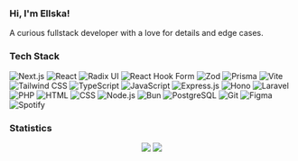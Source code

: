 ### Hi, I'm Ellska!

A curious fullstack developer with a love for details and edge cases.

### Tech Stack

<span>
  <img alt="Next.js" src="https://img.shields.io/badge/next.js-fff?style=for-the-badge&logo=nextdotjs&logoColor=000" />
  <img alt="React" src="https://img.shields.io/badge/react-fff?style=for-the-badge&logo=react" />
  <img alt="Radix UI" src="https://img.shields.io/badge/radix%20ui-fff?style=for-the-badge&logo=radixui&logoColor=161618" />
  <img alt="React Hook Form" src="https://img.shields.io/badge/react%20hook%20form-fff?style=for-the-badge&logo=reacthookform&logoColor=EC5990" />
  <img alt="Zod" src="https://img.shields.io/badge/zod-fff?style=for-the-badge&logo=zod&logoColor=3E67B1" />
  <img alt="Prisma" src="https://img.shields.io/badge/prisma-fff?style=for-the-badge&logo=prisma&logoColor=2D3748" />
  <img alt="Vite" src="https://img.shields.io/badge/vite-fff?style=for-the-badge&logo=vite" />
  <img alt="Tailwind CSS" src="https://img.shields.io/badge/tailwind-fff?style=for-the-badge&logo=tailwindcss" />
  <img alt="TypeScript" src="https://img.shields.io/badge/typescript-fff?style=for-the-badge&logo=typescript" />
  <img alt="JavaScript" src="https://img.shields.io/badge/javascript-fff?style=for-the-badge&logo=javascript" />
  <img alt="Express.js" src="https://img.shields.io/badge/express-fff?style=for-the-badge&logo=express&logoColor=404D59" />
  <img alt="Hono" src="https://img.shields.io/badge/hono-fff?style=for-the-badge&logo=hono&logoColor=E36002" />
  <img alt="Laravel" src="https://img.shields.io/badge/laravel-fff?style=for-the-badge&logo=laravel&logoColor=FF2C20" />
  <img alt="PHP" src="https://img.shields.io/badge/php-fff?style=for-the-badge&logo=php&logoColor=777BB4" />
  <img alt="HTML" src="https://img.shields.io/badge/html5-fff?style=for-the-badge&logo=html5" />
  <img alt="CSS" src="https://img.shields.io/badge/css3-fff?style=for-the-badge&logo=css3&logoColor=1572B6" />
  <img alt="Node.js" src="https://img.shields.io/badge/node.js-fff?style=for-the-badge&logo=nodedotjs" />
  <img alt="Bun" src="https://img.shields.io/badge/bun-fff?style=for-the-badge&logo=bun&logoColor=000" />
  <img alt="PostgreSQL" src="https://img.shields.io/badge/postgresql-fff?style=for-the-badge&logo=postgresql&logoColor=316192" />
  <img alt="Git" src="https://img.shields.io/badge/git-fff?style=for-the-badge&logo=git" />
  <img alt="Figma" src="https://img.shields.io/badge/figma-fff?style=for-the-badge&logo=figma" />
  <img alt="Spotify" src="https://img.shields.io/badge/spotify-fff?style=for-the-badge&logo=spotify" />
</span>

### Statistics

<div align="center">  
  <img src="https://github-readme-stats.vercel.app/api?username=ell-ska&theme=transparent&hide_border=true&include_all_commits=false&count_private=false">
  <img src="https://nirzak-streak-stats.vercel.app/?user=ell-ska&theme=transparent&hide_border=true">
</div>
